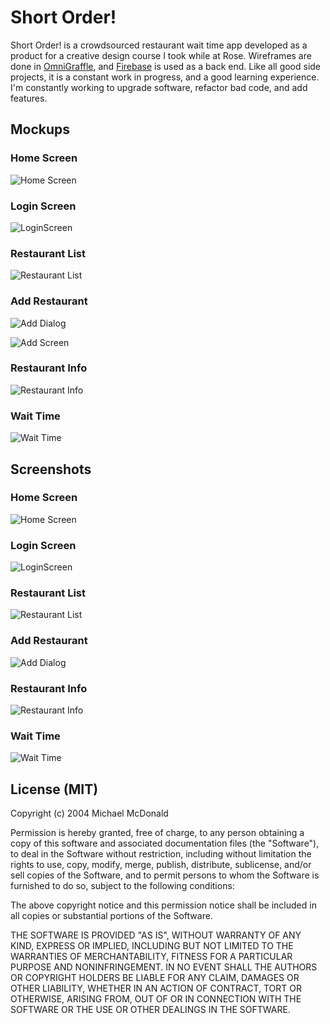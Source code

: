 Short Order!
============================

Short Order! is a crowdsourced restaurant wait time app developed as a product for a creative design course I took while at Rose. Wireframes are done in [OmniGraffle](http://www.omnigroup.com/omnigraffle/), and [Firebase](www.firebase.com) is used as a back end. Like all good side projects, it is a constant work in progress, and a good learning experience. I'm constantly working to upgrade software, refactor bad code, and add features.



<!-- ## Features ##
| ID | Name | Description | Complete |
|----|------|-------------|----------|
|   1|------|-------------|----------|
|   2|------|-------------|----------|
|   3|------|-------------|----------|
|   4|------|-------------|----------|
|   5|------|-------------|----------|
|   6|------|-------------|----------|
 -->

## Mockups ##
### Home Screen ###
![Home Screen](https://raw.githubusercontent.com/mcdonamp/smorgasbord/master/Mobile/ShortOrderImages/LoginMockup.png)

### Login Screen ###
![LoginScreen](https://raw.githubusercontent.com/mcdonamp/smorgasbord/master/Mobile/ShortOrderImages/SignInMockup.png)

### Restaurant List ###
![Restaurant List](https://raw.githubusercontent.com/mcdonamp/smorgasbord/master/Mobile/ShortOrderImages/ListMockup.png)

### Add Restaurant ###
![Add Dialog](https://raw.githubusercontent.com/mcdonamp/smorgasbord/master/Mobile/ShortOrderImages/AddRestaurantMockup.png)

![Add Screen](https://raw.githubusercontent.com/mcdonamp/smorgasbord/master/Mobile/ShortOrderImages/AddRestaurantMockup2.png)

### Restaurant Info ###
![Restaurant Info](https://raw.githubusercontent.com/mcdonamp/smorgasbord/master/Mobile/ShortOrderImages/RestaurantMockup.png)

### Wait Time ###
![Wait Time](https://raw.githubusercontent.com/mcdonamp/smorgasbord/master/Mobile/ShortOrderImages/WaitTimeMockup.png)

## Screenshots ##
### Home Screen ###
![Home Screen](https://raw.githubusercontent.com/mcdonamp/smorgasbord/master/Mobile/ShortOrderImages/LoginSim.png)

### Login Screen ###
![LoginScreen](https://raw.githubusercontent.com/mcdonamp/smorgasbord/master/Mobile/ShortOrderImages/SignInSim.png)

### Restaurant List ###
![Restaurant List](https://raw.githubusercontent.com/mcdonamp/smorgasbord/master/Mobile/ShortOrderImages/ListSim.png)

### Add Restaurant ###
![Add Dialog](https://raw.githubusercontent.com/mcdonamp/smorgasbord/master/Mobile/ShortOrderImages/AddRestaurantSim.png)

### Restaurant Info ###
![Restaurant Info](https://raw.githubusercontent.com/mcdonamp/smorgasbord/master/Mobile/ShortOrderImages/RestaurantSim.png)

### Wait Time ###
![Wait Time](https://raw.githubusercontent.com/mcdonamp/smorgasbord/master/Mobile/ShortOrderImages/WaitTimeSim.png)

## License (MIT) ##
Copyright (c) 2004 Michael McDonald

Permission is hereby granted, free of charge, to any person obtaining a copy of this software and associated documentation files (the "Software"), to deal in the Software without restriction, including without limitation the rights to use, copy, modify, merge, publish, distribute, sublicense, and/or sell copies of the Software, and to permit persons to whom the Software is furnished to do so, subject to the following conditions:

The above copyright notice and this permission notice shall be included in all copies or substantial portions of the Software.

THE SOFTWARE IS PROVIDED "AS IS", WITHOUT WARRANTY OF ANY KIND, EXPRESS OR IMPLIED, INCLUDING BUT NOT LIMITED TO THE WARRANTIES OF MERCHANTABILITY, FITNESS FOR A PARTICULAR PURPOSE AND NONINFRINGEMENT. IN NO EVENT SHALL THE AUTHORS OR COPYRIGHT HOLDERS BE LIABLE FOR ANY CLAIM, DAMAGES OR OTHER LIABILITY, WHETHER IN AN ACTION OF CONTRACT, TORT OR OTHERWISE, ARISING FROM, OUT OF OR IN CONNECTION WITH THE SOFTWARE OR THE USE OR OTHER DEALINGS IN THE SOFTWARE.
